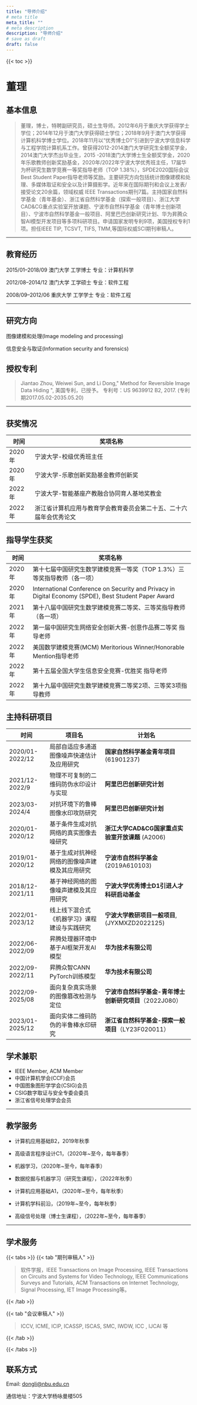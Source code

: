 ```yaml
---
title: "导师介绍"
# meta title
meta_title: ""
# meta description
description: "导师介绍"
# save as draft
draft: false
---
```


{{< toc >}}



# 董理 

## 基本信息

> 董理，博士，特聘副研究员，硕士生导师。2012年6月于重庆大学获得学士学位；2014年12月于澳门大学获得硕士学位；2018年9月于澳门大学获得计算机科学博士学位。2018年11月以“优秀博士D1”引进到宁波大学信息科学与工程学院计算机系工作。曾获得2012-2014澳门大学研究生全额奖学金，2014澳门大学杰出毕业生，2015 -2018澳门大学博士生全额奖学金，2020年乐歌教师创新奖励基金，2020年/2022年宁波大学优秀班主任，17届华为杯研究生数学竞赛一等奖指导老师（TOP 1.38%），SPDE2020国际会议Best Student Paper指导老师等奖励。主要研究方向包括统计图像建模和处理、多媒体取证和安全以及计算摄影学。近年来在国际期刊和会议上发表/接受论文20余篇，领域权威 IEEE Transactions期刊7篇。主持国家自然科学基金（青年基金）、浙江省自然科学基金（探索一般项目）、浙江大学CAD&CG重点实验室开放课题、宁波市自然科学基金（青年博士创新项目）、宁波市自然科学基金一般项目、阿里巴巴创新研究计划、华为昇腾众智AI模型开发项目等多项科研项目。申请国家发明专利9项，美国授权专利1项。担任IEEE TIP, TCSVT, TIFS, TMM,等国际权威SCI期刊审稿人。

------

## 教育经历

2015/01–2018/09 澳门大学 工学博士 专业：计算机科学

2012/08–2014/12 澳门大学 工学硕士 专业：软件工程

2008/09–2012/06 重庆大学 工学学士 专业：软件工程

------

## 研究方向

图像建模和处理(Image modeling and processing)

信息安全与取证(Information security and forensics)



## 授权专利

> Jiantao Zhou, Weiwei Sun, and Li Dong," Method for Reversible Image Data Hiding ", 美国专利，已授予。
> 专利号：US 9639912 B2, 2017. (专利期2017.05.02-2035.05.20)

------

## 获奖情况

| 时间   | 奖项名称                                                     |
| ------ | ------------------------------------------------------------ |
| 2020年 | 宁波大学-校级优秀班主任                                      |
| 2020年 | 宁波大学-乐歌创新奖励基金教师创新奖                          |
| 2022年 | 宁波大学-智能基座产教融合协同育人基地奖教金                  |
| 2022年 | 浙江省计算机应用与教育学会教育委员会第二十五、二十六届年会优秀论文 |

 

## 指导学生获奖

| 时间   | 奖项名称                                                     |
| ------ | ------------------------------------------------------------ |
| 2020年 | 第十七届中国研究生数学建模竞赛一等奖（TOP 1.3%）三等奖指导教师（各一项） |
| 2020年 | International Conference on Security and Privacy in Digital Economy (SPDE), Best Student Paper Award |
| 2021年 | 第十八届中国研究生数学建模竞赛二等奖、三等奖指导教师（各一项） |
| 2022年 | 第一届中国研究生网络安全创新大赛-创意作品赛二等奖 指导老师   |
| 2022年 | 美国数学建模竞赛(MCM) Meritorious Winner/Honorable Mention指导老师 |
| 2022年 | 第十五届全国大学生信息安全竞赛-优胜奖 指导老师               |
| 2022年 | 第十九届中国研究生数学建模竞赛二等奖2项、三等奖3项指导教师   |



## 主持科研项目

| 时间            | 项目名                                         | 计划名                                                  |
| --------------- | ---------------------------------------------- | ------------------------------------------------------- |
| 2020/01-2022/12 | 局部自适应多通道图像噪声快速估计及应用研究     | **国家自然科学基金青年项目** (61901237)                 |
| 2021/12-2022/9  | 物理不可复制的二维码防伪水印设计与实现         | **阿里巴巴创新研究计划**                                |
| 2023/03-2024/4  | 对抗环境下的鲁棒图像水印攻防研究               | **阿里巴巴创新研究计划**                                |
| 2020/01-2020/12 | 基于条件生成对抗网络的真实图像去噪研究         | **浙江大学CAD&CG国家重点实验室开放课题** (A2006)        |
| 2019/01-2020/12 | 基于生成对抗神经网络的图像噪声建模及其应用研究 | **宁波市自然科学基金** (2019A610103)                    |
| 2018/12-2021/11 | 基于神经网络的图像噪声建模及其应用研究         | **宁波大学优秀博士D1引进人才科研启动基金**              |
| 2022/01-2023/12 | 线上线下混合式《机器学习》课程建设与实践研究   | **宁波大学教研项目一般项目**,(JYXMXZD2022125)           |
| 2022/06-2022/09 | 昇腾处理器环境中基于AI框架开发AI模型           | **华为技术有限公司**                                    |
| 2022/09-2022/11 | 昇腾众智CANN PyTorch训练模型                   | **华为技术有限公司**                                    |
| 2022/09-2025/08 | 面向复杂真实场景的图像篡改检测与定位           | **宁波市自然科学基金-青年博士创新研究项目**（2022J080） |
| 2023/01-2025/12 | 面向实体二维码防伪的半鲁棒水印研究             | **浙江省自然科学基金-探索一般项目**（LY23F020011）      |



## 学术兼职

* IEEE Member, ACM Member
* 中国计算机学会(CCF)会员
* 中国图象图形学学会(CSIG)会员
* CSIG数字取证与安全专委会委员
* 浙江省信号处理学会会员

------

## 教学服务

* 计算机应用基础B2，2019年秋季
* 高级语言程序设计C1，（2020年\~至今，每年春季）

* 机器学习，（2020年\~至今，每年春季）
* 数据挖掘与机器学习（研究生课程），（2022年秋季）
* 计算机应用基础A1，（2020年\~至今，每年秋季）
* 计算机学科前沿，（2019年\~至今，每年秋季）
* 高级信号处理（博士生课程），（2022年\~至今，每年春季）

------

## 学术服务

{{< tabs >}}
{{< tab "期刊审稿人" >}}

> 软件学报，IEEE Transactions on Image Processing, IEEE Transactions on Circuits and Systems for Video Technology, IEEE Communications Surveys and Tutorials, ACM Transactions on Internet Technology, Signal Processing, IET Image Processing等。

{{< /tab >}}

{{< tab "会议审稿人" >}}

> ICCV, ICME, ICIP, ICASSP, ISCAS, SMC, IWDW, ICC , IJCAI 等

{{< /tab >}}

{{< /tabs >}}





## 联系方式

Email: dongli@nbu.edu.cn

通信地址：宁波大学杨咏曼楼505

